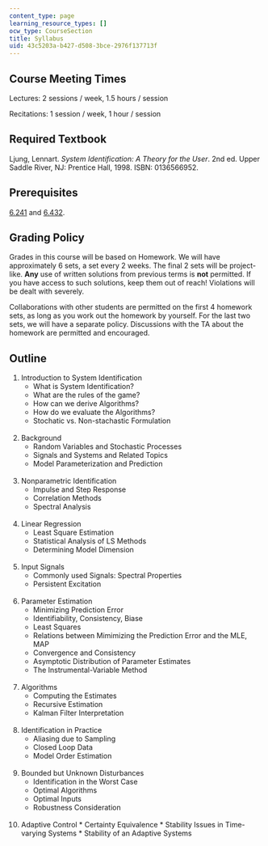 ```yaml
---
content_type: page
learning_resource_types: []
ocw_type: CourseSection
title: Syllabus
uid: 43c5203a-b427-d508-3bce-2976f137713f
---
```


Course Meeting Times
--------------------

Lectures: 2 sessions / week, 1.5 hours / session

Recitations: 1 session / week, 1 hour / session

Required Textbook
-----------------

Ljung, Lennart. _System Identification: A Theory for the User_. 2nd ed. Upper Saddle River, NJ: Prentice Hall, 1998. ISBN: 0136566952.

Prerequisites
-------------

[6.241](/courses/6-241j-dynamic-systems-and-control-spring-2011) and [6.432](/courses/6-432-stochastic-processes-detection-and-estimation-spring-2004).

Grading Policy
--------------

Grades in this course will be based on Homework. We will have approximately 6 sets, a set every 2 weeks. The final 2 sets will be project-like. **Any** use of written solutions from previous terms is **not** permitted. If you have access to such solutions, keep them out of reach! Violations will be dealt with severely.

Collaborations with other students are permitted on the first 4 homework sets, as long as you work out the homework by yourself. For the last two sets, we will have a separate policy. Discussions with the TA about the homework are permitted and encouraged.

Outline
-------

1.  Introduction to System Identification
    *   What is System Identification?
    *   What are the rules of the game?
    *   How can we derive Algorithms?
    *   How do we evaluate the Algorithms?
    *   Stochatic vs. Non-stachastic Formulation  
         
2.  Background
    *   Random Variables and Stochastic Processes
    *   Signals and Systems and Related Topics
    *   Model Parameterization and Prediction  
         
3.  Nonparametric Identification
    *   Impulse and Step Response
    *   Correlation Methods
    *   Spectral Analysis  
         
4.  Linear Regression
    *   Least Square Estimation
    *   Statistical Analysis of LS Methods
    *   Determining Model Dimension  
         
5.  Input Signals
    *   Commonly used Signals: Spectral Properties
    *   Persistent Excitation  
         
6.  Parameter Estimation
    *   Minimizing Prediction Error
    *   Identifiability, Consistency, Biase
    *   Least Squares
    *   Relations between Mimimizing the Prediction Error and the MLE, MAP
    *   Convergence and Consistency
    *   Asymptotic Distribution of Parameter Estimates
    *   The Instrumental-Variable Method  
         
7.  Algorithms
    *   Computing the Estimates
    *   Recursive Estimation
    *   Kalman Filter Interpretation  
         
8.  Identification in Practice
    *   Aliasing due to Sampling
    *   Closed Loop Data
    *   Model Order Estimation  
         
9.  Bounded but Unknown Disturbances
    *   Identification in the Worst Case
    *   Optimal Algorithms
    *   Optimal Inputs
    *   Robustness Consideration  
         
10.  Adaptive Control
    *   Certainty Equivalence
    *   Stability Issues in Time-varying Systems
    *   Stability of an Adaptive Systems
